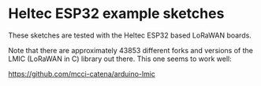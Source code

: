 # Heltec ESP32 example sketches

These sketches are tested with the Heltec ESP32 based LoRaWAN boards.

Note that there are approximately 43853 different forks and versions of the LMIC (LoRaWAN in C) library out there.  This one seems to work well:

https://github.com/mcci-catena/arduino-lmic
